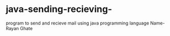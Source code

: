 # java-sending-recieving-
program to send and recieve mail using java programming language 
Name-Rayan Ghate
